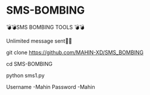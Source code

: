 # SMS-BOMBING

💣💣SMS BOMBING TOOLS 💣💣

Unlimited message sent📱🚀

git clone https://github.com/MAHIN-XD/SMS_BOMBING

cd SMS-BOMBING

python sms1.py

Username -Mahin
Password -Mahin
